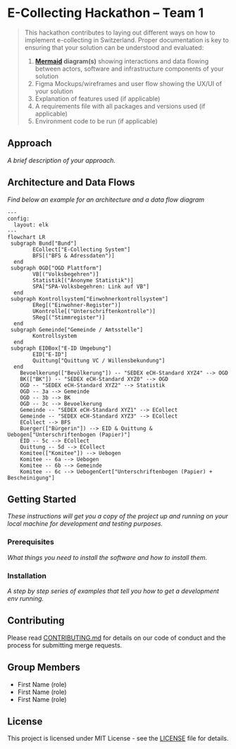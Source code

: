# E-Collecting Hackathon – Team 1

> This hackathon contributes to laying out different ways on how to implement e-collecting in Switzerland. Proper documentation is key to ensuring that your solution can be understood and evaluated:
>
> 1) **[Mermaid](https://mermaid.js.org/) diagram(s)** showing interactions and data flowing between actors, software and infrastructure components of your solution
> 2) Figma Mockups/wireframes and user flow showing the UX/UI of your solution 
> 3) Explanation of features used (if applicable)
> 4) A requirements file with all packages and versions used (if applicable)
> 5) Environment code to be run (if applicable)


## Approach

*A brief description of your approach.*

## Architecture and Data Flows

*Find below an example for an architecture and a data flow diagram*

```mermaid
---
config:
  layout: elk
---
flowchart LR
 subgraph Bund["Bund"]
        ECollect["E-Collecting System"]
        BFS[("BFS & Adressdaten")]
  end
 subgraph OGD["OGD Plattform"]
        VB[("Volksbegehren")]
        Statistik[("Anonyme Statistik")]
        SPA["SPA-Volksbegehren: Link auf VB"]
  end
 subgraph Kontrollsystem["Einwohnerkontrollsystem"]
        EReg[("Einwohner-Register")]
        UKontrolle[("Unterschriftenkontrolle")]
        SReg[("Stimmregister")]
  end
 subgraph Gemeinde["Gemeinde / Amtsstelle"]
        Kontrollsystem
  end
 subgraph EIDBox["E-ID Umgebung"]
        EID["E-ID"]
        Quittung["Quittung VC / Willensbekundung"]
  end
    Bevoelkerung(["Bevölkerung"]) -- "SEDEX eCH-Standard XYZ4" --> OGD
    BK(["BK"]) -- "SEDEX eCH-Standard XYZ0" --> OGD
    OGD -- "SEDEX eCH-Standard XYZ2" --> Statistik
    OGD -- 3a --> Gemeinde
    OGD -- 3b --> BK
    OGD -- 3c --> Bevoelkerung
    Gemeinde -- "SEDEX eCH-Standard XYZ1" --> ECollect
    Gemeinde -- "SEDEX eCH-Standard XYZ3" --> ECollect
    ECollect --> BFS
    Buerger(["Bürgerin"]) --> EID & Quittung & Uebogen["Unterschriftenbogen (Papier)"]
    EID -- 5c --> ECollect
    Quittung -- 5d --> ECollect
    Komitee(["Komitee"]) --> Uebogen
    Komitee -- 6a --> Uebogen
    Komitee -- 6b --> Gemeinde
    Komitee -- 6c --> UebogenCert["Unterschriftenbogen (Papier) + Bescheinigung"]

```

## Getting Started

*These instructions will get you a copy of the project up and running on your local machine for development and testing purposes.*

### Prerequisites

*What things you need to install the software and how to install them.*

### Installation

*A step by step series of examples that tell you how to get a development env running.*

## Contributing

Please read [CONTRIBUTING.md](/CONTRIBUTING.md) for details on our code of conduct and the process for submitting merge requests.

## Group Members

- First Name (role)
- First Name (role)
- First Name (role)

## License

This project is licensed under MIT License - see the [LICENSE](LICENSE) file for details.
